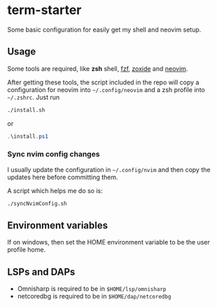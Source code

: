 # term-starter
Some basic configuration for easily get my shell and neovim setup.

## Usage
Some tools are required, like **zsh** shell, [fzf](https://github.com/junegunn/fzf),
[zoxide](https://github.com/ajeetdsouza/zoxide) and [neovim](https://neovim.io/).

After getting these tools, the script included in the repo will copy a
configuration for neovim into `~/.config/neovim` and a zsh profile into `~/.zshrc`.
Just run

```bash
./install.sh
```

or

```powershell
.\install.ps1
```

### Sync nvim config changes
I usually update the configuration in `~/.config/nvim` and then copy the updates
here before committing them.

A script which helps me do so is:

```bash
./syncNvimConfig.sh
```

## Environment variables
If on windows, then set the HOME environment variable to be the user profile home.

## LSPs and DAPs
* Omnisharp is required to be in `$HOME/lsp/omnisharp`
* netcoredbg is required to be in `$HOME/dap/netcoredbg`
